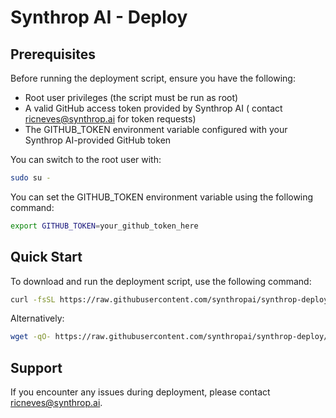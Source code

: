 # Synthrop AI - Deploy

## Prerequisites

Before running the deployment script, ensure you have the following:

- Root user privileges (the script must be run as root)
- A valid GitHub access token provided by Synthrop AI (
  contact [ricneves@synthrop.ai](mailto:ricneves@synthrop.ai) for token requests)
- The GITHUB_TOKEN environment variable configured with your Synthrop AI-provided GitHub token

You can switch to the root user with:

```bash
sudo su -
```

You can set the GITHUB_TOKEN environment variable using the following command:

```bash
export GITHUB_TOKEN=your_github_token_here
```

## Quick Start

To download and run the deployment script, use the following command:

```bash
curl -fsSL https://raw.githubusercontent.com/synthropai/synthrop-deploy/refs/heads/master/deploy.sh | bash
```

Alternatively:

```bash
wget -qO- https://raw.githubusercontent.com/synthropai/synthrop-deploy/refs/heads/master/deploy.sh | bash
```

## Support

If you encounter any issues during deployment, please contact [ricneves@synthrop.ai](mailto:ricneves@synthrop.ai).

